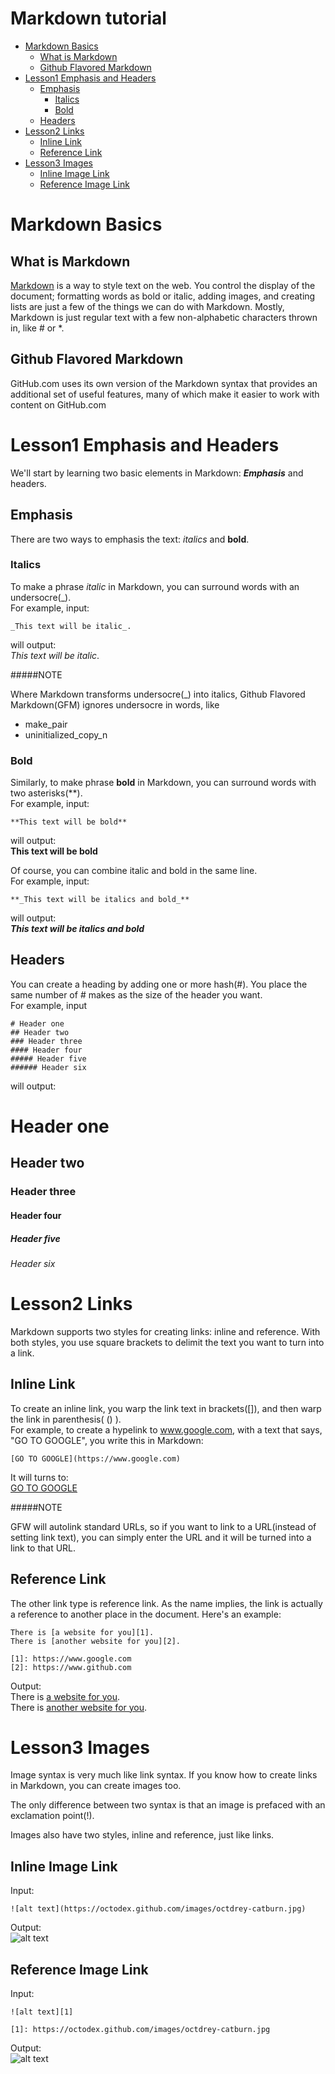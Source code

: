 # Markdown tutorial

* [Markdown Basics](#markdown-basics)
    * [What is Markdown](#what-is-markdown)
    * [Github Flavored Markdown](#github-flavored-markdown)
* [Lesson1 Emphasis and Headers](#lesson1-emphasis-and-headers)
    * [Emphasis](#emphasis)
		* [Italics](#italics)
        * [Bold](#bold)
    * [Headers](#headers)
* [Lesson2 Links](#lesson2-links)
    * [Inline Link](#inline-link)
    * [Reference Link](#reference-link)
* [Lesson3 Images](#images)
    * [Inline Image Link](#inline-image-link)
    * [Reference Image Link](#reference-image-link)


# Markdown Basics


## What is Markdown

[Markdown](daringfireball.net/project/markdown) is a way to style text on the web. You control the display of the document; formatting
words as bold or italic, adding images, and creating lists are just a few of the things we can do with
Markdown. Mostly, Markdown is just regular text with a few non-alphabetic characters thrown in, like # or *.

## Github Flavored Markdown

GitHub.com uses its own version of the Markdown syntax that provides an additional set of
useful features, many of which make it easier to work with content on GitHub.com

# Lesson1 Emphasis and Headers

We'll start by learning two basic elements in Markdown: **_Emphasis_** and headers.

## Emphasis

There are two ways to emphasis the text: _italics_ and **bold**.

### Italics

To make a phrase _italic_ in Markdown, you can surround words with an undersocre(_).  
For example, input:
```
_This text will be italic_.
```

will output:  
  _This text will be italic_.

#####NOTE

Where Markdown transforms undersocre(_) into italics, Github Flavored Markdown(GFM) ignores undersocre in words, like
* make_pair
* uninitialized_copy_n

### Bold

Similarly, to make phrase **bold** in Markdown, you can surround words with two asterisks(**).  
For example, input:
```
**This text will be bold**
```

will output:  
  **This text will be bold**

Of course, you can combine italic and bold in the same line.  
For example, input:
```
**_This text will be italics and bold_**
```

will output:  
**_This text will be italics and bold_**

## Headers

You can create a heading by adding one or more hash(#). You place the same number of # makes as the size of the header you want.  
For example, input
```
# Header one
## Header two
### Header three
#### Header four
##### Header five
###### Header six
```

will output:  
# Header one
## Header two
### Header three
#### Header four
##### Header five
###### Header six

# Lesson2 Links

Markdown supports two styles for creating links: inline and reference. With both styles, you use square brackets to delimit the text you want to turn into a link.

## Inline Link

To create an inline link, you warp the link text in brackets([]), and then warp the link in parenthesis( () ).  
For example, to create a hypelink to www.google.com, with a text that says, "GO TO GOOGLE", you write this in Markdown:
```
[GO TO GOOGLE](https://www.google.com)
```

It will turns to:  
[GO TO GOOGLE](https://www.google.com)

#####NOTE

GFW will autolink standard URLs, so if you want to link to a URL(instead of setting link text), you can simply enter the URL and it will be turned into a link to that URL.

## Reference Link

The other link type is reference link. As the name implies, the link is actually a reference to another place in the document. Here's an example:
```
There is [a website for you][1].
There is [another website for you][2].

[1]: https://www.google.com
[2]: https://www.github.com
```

Output:  
There is [a website for you][1].  
There is [another website for you][2].

[1]: https://www.google.com
[2]: https://www.github.com


# Lesson3 Images

Image syntax is very much like link syntax. If you know how to create links in Markdown, you can create images too.

The only difference between two syntax is that an image is prefaced with an exclamation point(!).

Images also have two styles, inline and reference, just like links.

## Inline Image Link

Input:  
```
![alt text](https://octodex.github.com/images/octdrey-catburn.jpg)
```

Output:  
![alt text](https://octodex.github.com/images/octdrey-catburn.jpg)

## Reference Image Link

Input:  
```
![alt text][1]

[1]: https://octodex.github.com/images/octdrey-catburn.jpg
```

Output:  
![alt text][1]

[1]: https://octodex.github.com/images/octdrey-catburn.jpg
